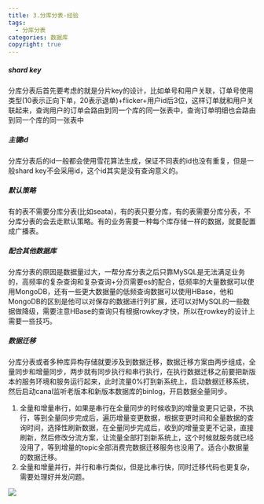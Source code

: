 ```yaml
---
title: 3.分库分表-经验
tags:
  - 分库分表
categories: 数据库
copyright: true
---
```


##### shard key

分库分表后首先要考虑的就是分片key的设计，比如单号和用户关联，订单号使用类型(10表示正向下单，20表示退单)+flicker+用户id后3位，这样订单就和用户关联起来，查询用户的订单会路由到同一个库的同一张表中，查询订单明细也会路由到同一个库的同一张表中

##### 主键id

分库分表后的id一般都会使用雪花算法生成，保证不同表的id也没有重复，但是一般shard key不会采用id，这个id其实是没有查询意义的。

##### 默认策略

有的表不需要分库分表(比如seata)，有的表只要分库，有的表需要分库分表，不分库分表的会去走默认策略。有的业务需要一种每个库存储一样的数据，就要配置成广播表。

##### 配合其他数据库

分库分表的原因是数据量过大，一帮分库分表之后只靠MySQL是无法满足业务的，高频率的复杂查询和复杂查询+分页需要es的配合，低频率的大量数据可以使用MongoDB，还有一些更大数据量的低频查询数据可以使用HBase，他和MongoDB的区别是他可以对保存的数据进行列扩展，还可以对MySQL的一些数据做降级，需要注意HBase的查询只有根据rowkey才快，所以在rowkey的设计上需要一些技巧。

##### 数据迁移

分库分表或者多种库异构存储就要涉及到数据迁移，数据迁移方案由两步组成，全量同步和增量同步，两步就有同步执行和串行执行，在执行数据迁移之前要把新版本的服务环境和服务运行起来，此时流量0%打到新系统上，启动数据迁移系统，然后启动canal监听老版本和新版本数据库的binlog，开启数据全量同步。

1. 全量和增量串行，如果是串行在全量同步的时候收到的增量变更只记录，不执行，等到全量同步完成后，遍历增量变更数据，根据变更时间和全量数据的查询时间，选择性刷新数据，在全量同步完成后，收到的增量变更不记录，直接刷新，然后修改分流方案，让流量全部打到新系统上，这个时候就服务就已经没用了，等到增量的topic全部消费完数据迁移服务也没用了。适合小数据量的数据迁移。
1. 全量和增量并行，并行和串行类似，但是比串行快，同时迁移代码也更复杂，需要处理好并发问题。

![](https://tva1.sinaimg.cn/large/e6c9d24ely1h1f2hoj3bcj21470u0q57.jpg)

